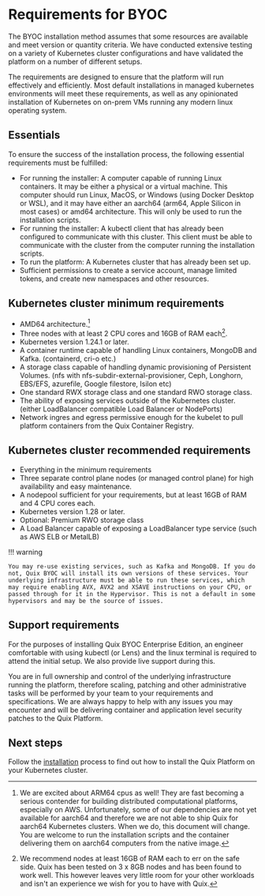 # Requirements for BYOC

The BYOC installation method assumes that some resources are available and meet version or quantity criteria. We have conducted extensive testing on a variety of Kubernetes cluster configurations and have validated the platform on a number of different setups. 

The requirements are designed to ensure that the platform will run effectively and efficiently. Most default installations in managed kubernetes environments will meet these requirements, as well as any opinionated installation of Kubernetes on on-prem VMs running any modern linux operating system.


## Essentials

To ensure the success of the installation process, the following essential requirements must be fulfilled:
- For running the installer: A computer capable of running Linux containers. It may be either a physical or a virtual machine. This computer should run Linux, MacOS, or Windows (using Docker Desktop or WSL), and it may have either an aarch64 (arm64, Apple Silicon in most cases) or amd64 architecture. This will only be used to run the installation scripts.
- For running the installer: A kubectl client that has already been configured to communicate with this cluster. This client must be able to communicate with the cluster from the computer running the installation scripts. 
- To run the platform: A Kubernetes cluster that has already been set up.
- Sufficient permissions to create a service account, manage limited tokens, and create new namespaces and other resources.

## Kubernetes cluster minimum requirements
- AMD64 architecture.[^1]
- Three nodes with at least 2 CPU cores and 16GB of RAM each[^2].
- Kubernetes version 1.24.1 or later.
- A container runtime capable of handling Linux containers, MongoDB and Kafka. (containerd, cri-o etc.)
- A storage class capable of handling dynamic provisioning of Persistent Volumes. (nfs with nfs-subdir-external-provisioner, Ceph, Longhorn, EBS/EFS, azurefile, Google filestore, Isilon etc)
- One standard RWX storage class and one standard RWO storage class.
- The ability of exposing services outside of the Kubernetes cluster. (either LoadBalancer compatible Load Balancer or NodePorts)
- Network ingres and egress permissive enough for the kubelet to pull platform containers from the Quix Container Registry.

## Kubernetes cluster recommended requirements
- Everything in the minimum requirements
- Three separate control plane nodes (or managed control plane) for high availability and easy maintenance.
- A nodepool sufficient for your requirements, but at least 16GB of RAM and 4 CPU cores each.
- Kubernetes version 1.28 or later.
- Optional: Premium RWO storage class
- A Load Balancer capable of exposing a LoadBalancer type service (such as AWS ELB or MetalLB)


!!! warning

    You may re-use existing services, such as Kafka and MongoDB. If you do not, Quix BYOC will install its own versions of these services. Your underlying infrastructure must be able to run these services, which may require enabling AVX, AVX2 and XSAVE instructions on your CPU, or passed through for it in the Hypervisor. This is not a default in some hypervisors and may be the source of issues.

## Support requirements

For the purposes of installing Quix BYOC Enterprise Edition, an engineer comfortable with using kubectl (or Lens) and the linux terminal is required to attend the initial setup. We also provide live support during this.

You are in full ownership and control of the underlying infrastructure running the platform, therefore scaling, patching and other administrative tasks will be performed by your team to your requirements and specifications. We are always happy to help with any issues you may encounter and will be delivering container and application level security patches to the Quix Platform.

## Next steps
Follow the [installation](installation.md) process to find out how to install the Quix Platform on your Kubernetes cluster.


[^1]: 
    We are excited about ARM64 cpus as well! They are fast becoming a serious contender for building distributed computational platforms, especially on AWS. Unfortunately, some of our dependencies are not yet available for aarch64 and therefore we are not able to ship Quix for aarch64 Kubernetes clusters. When we do, this document will change. You are welcome to run the installation scripts and the container delivering them on aarch64 computers from the native image.

[^2]:
    We recommend nodes at least 16GB of RAM each to err on the safe side. Quix has been tested on 3 x 8GB nodes and has been found to work well. This however leaves very little room for your other workloads and isn't an experience we wish for you to have with Quix.
